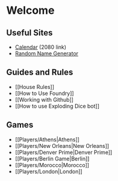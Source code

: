 # Welcome

## Useful Sites
- [Calendar](https://www.timeanddate.com/calendar/?year=2080) (2080 link)
- [Random Name Generator](https://rpgenerator.net/shadowrun)
## Guides and Rules
- [[House Rules]]
- [[How to Use Foundry]]
- [[Working with Github]]
- [[How to use Exploding Dice bot]]
## Games
- [[Players/Athens|Athens]]
- [[Players/New Orleans|New Orleans]]
- [[Players/Denver Prime|Denver Prime]]
- [[Players/Berlin Game|Berlin]]
- [[Players/Morocco|Morocco]]
- [[Players/London|London]]